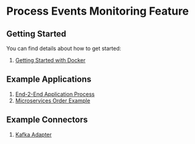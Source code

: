 # Process Events Monitoring Feature

## Getting Started

You can find details about how to get started:

1. [Getting Started with Docker](getting-started)

## Example Applications

1. [End-2-End Application Process](end2end-application)
2. [Microservices Order Example](https://github.com/berndruecker/flowing-retail/tree/master/kafka/java/camunda-optimize-ingest)

## Example Connectors

1. [Kafka Adapter](https://github.com/camunda/camunda-optimize-examples/tree/master/kafka-event-adapter)
